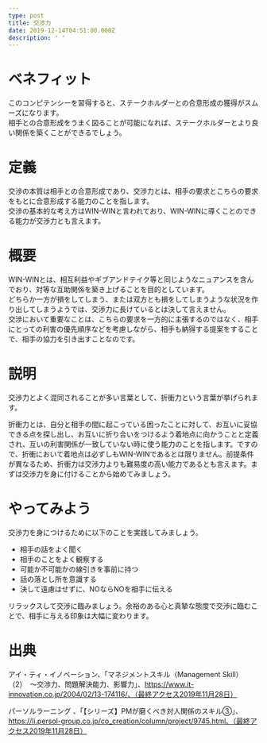 ```yaml
---
type: post
title: 交渉力
date: 2019-12-14T04:51:00.000Z
description: ' '
---
```

# ベネフィット

このコンピテンシーを習得すると、ステークホルダーとの合意形成の獲得がスムーズになります。\
相手との合意形成をうまく図ることが可能になれば、ステークホルダーとより良い関係を築くことができるでしょう。

# 定義

交渉の本質は相手との合意形成であり、交渉力とは、相手の要求とこちらの要求をもとに合意形成する能力のことを指します。\
交渉の基本的な考え方はWIN-WINと言われており、WIN-WINに導くことのできる能力が交渉力とも言えます。

# 概要

WIN-WINとは、相互利益やギブアンドテイク等と同じようなニュアンスを含んでおり、対等な互助関係を築き上げることを目的としています。\
どちらか一方が損をしてしまう、または双方とも損をしてしまうような状況を作り出してしまうようでは、交渉力に長けているとは決して言えません。\
交渉において重要なことは、こちらの要求を一方的に主張するのではなく、相手にとっての利害の優先順序などを考慮しながら、相手も納得する提案をすることで、相手の協力を引き出すことなのです。

# 説明

交渉力とよく混同されることが多い言葉として、折衝力という言葉が挙げられます。

折衝力とは、自分と相手の間に起こっている困ったことに対して、お互いに妥協できる点を探し出し、お互いに折り合いをつけるよう着地点に向かうことと定義され、互いの利害関係が一致していない時に使う能力のことを指します。ですので、折衝において着地点は必ずしもWIN-WINであるとは限りません。前提条件が異なるため、折衝力は交渉力よりも難易度の高い能力であるとも言えます。まずは交渉力を身に付けることから始めてみましょう。

# やってみよう

交渉力を身につけるために以下のことを実践してみましょう。

* 相手の話をよく聞く
* 相手のことをよく観察する
* 可能か不可能かの線引きを事前に持つ
* 話の落とし所を意識する
* 決して遠慮はせずに、NOならNOを相手に伝える

リラックスして交渉に臨みましょう。余裕のある心と真摯な態度で交渉に臨むことで、相手に与える印象は大幅に変わります。

# 出典

アイ・ティ・イノベーション、「マネジメントスキル（Management Skill）（2）　〜交渉力、問題解決能力、影響力」、https://www.it-innovation.co.jp/2004/02/13-174116/、（最終アクセス2019年11月28日）

パーソルラーニング 、「【シリーズ】PMが磨くべき対人関係のスキル③」、https://li.persol-group.co.jp/co_creation/column/project/9745.html、（最終アクセス2019年11月28日）
